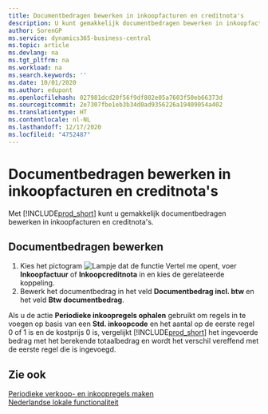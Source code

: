 ```yaml
---
title: Documentbedragen bewerken in inkoopfacturen en creditnota's
description: U kunt gemakkelijk documentbedragen bewerken in inkoopfacturen en creditnota's.
author: SorenGP
ms.service: dynamics365-business-central
ms.topic: article
ms.devlang: na
ms.tgt_pltfrm: na
ms.workload: na
ms.search.keywords: ''
ms.date: 10/01/2020
ms.author: edupont
ms.openlocfilehash: 027981dcd20f56f9df802e05a7603f50eb66373d
ms.sourcegitcommit: 2e7307fbe1eb3b34d0ad9356226a19409054a402
ms.translationtype: HT
ms.contentlocale: nl-NL
ms.lasthandoff: 12/17/2020
ms.locfileid: "4752487"
---
```

# <a name="edit-document-amounts-in-purchase-invoices-and-credit-memos"></a>Documentbedragen bewerken in inkoopfacturen en creditnota's
Met [!INCLUDE[prod_short](../../includes/prod_short.md)] kunt u gemakkelijk documentbedragen bewerken in inkoopfacturen en creditnota's.  

## <a name="to-edit-document-amounts"></a>Documentbedragen bewerken  

1.  Kies het pictogram ![Lampje dat de functie Vertel me opent](../../media/ui-search/search_small.png "Vertel me wat u wilt doen"), voer **Inkoopfactuur** of **Inkoopcreditnota** in en kies de gerelateerde koppeling.  
2.  Bewerk het documentbedrag in het veld **Documentbedrag incl. btw** en het veld **Btw documentbedrag**.  

Als u de actie **Periodieke inkoopregels ophalen** gebruikt om regels in te voegen op basis van een **Std. inkoopcode** en het aantal op de eerste regel 0 of 1 is en de kostprijs 0 is, vergelijkt [!INCLUDE[prod_short](../../includes/prod_short.md)] het ingevoerde bedrag met het berekende totaalbedrag en wordt het verschil vereffend met de eerste regel die is ingevoegd. 

## <a name="see-also"></a>Zie ook  
[Periodieke verkoop- en inkoopregels maken](../../sales-how-work-standard-lines.md)   
[Nederlandse lokale functionaliteit](netherlands-local-functionality.md)

